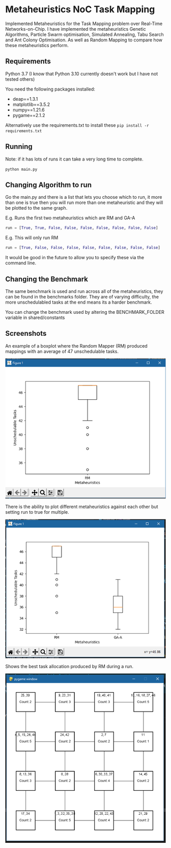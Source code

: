 # Metaheuristics NoC Task Mapping

Implemented Metaheuristics for the Task Mapping problem over Real-Time Networks-on-Chip. I have implemented the metaheuristics Genetic Algorithms, Particle Swarm optimisation, Simulated Annealing, Tabu Search and Ant Colony Optimisation. As well as Random Mapping to compare how these metaheuristics perform.

## Requirements

Python 3.7 (I know that Python 3.10 currently doesn't work but I have not tested others)

You need the following packages installed:

- deap==1.3.1
- matplotlib==3.5.2
- numpy==1.21.6
- pygame==2.1.2

Alternatively use the requirements.txt to install these `pip install -r requirements.txt`

## Running

Note: if it has lots of runs it can take a very long time to complete.

`python main.py`

## Changing Algorithm to run

Go the main.py and there is a list that lets you choose which to run, it more than one is true then you will run more than one metaheuristic and they will be plotted to the same graph.

E.g. Runs the first two metaheuristics which are RM and GA-A

```python
run = [True, True, False, False, False, False, False, False, False]
```

E.g. This will only run RM

```python
run = [True, False, False, False, False, False, False, False, False]
```

It would be good in the future to allow you to specify these via the command line.

## Changing the Benchmark

The same benchmark is used and run across all of the metaheuristics, they can be found in the benchmarks folder. They are of varying difficulty, the more unschedulabled tasks at the end means its a harder benchmark.

You can change the benchmark used by altering the BENCHMARK_FOLDER variable in shared/constants

## Screenshots

An example of a boxplot where the Random Mapper (RM) produced mappings with an average of 47 unschedulable tasks.

![Alt text](screenshots/box-plot-RM.PNG?raw=true)

There is the ability to plot different metaheuristics against each other but setting run to true for multiple.

![Alt text](screenshots/box-plot-RM-GA-A.PNG?raw=true)

Shows the best task allocation produced by RM during a run.

![Alt text](screenshots/task-allocation-RM.PNG?raw=true)
